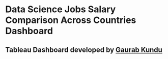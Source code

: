 # Data Science Jobs Salary Comparison Across Countries Dashboard

## Tableau Dashboard developed by [Gaurab Kundu](https://www.linkedin.com/in/gaurab-kundu/)
